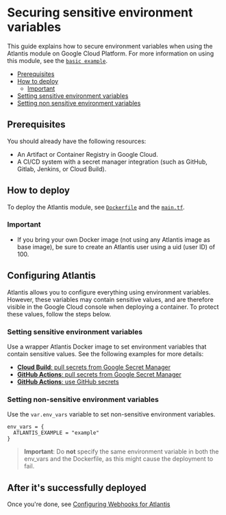 # Securing sensitive environment variables

This guide explains how to secure environment variables when using the Atlantis module on Google Cloud Platform. For more information on using this module, see the [`basic example`](https://github.com/runatlantis/terraform-gce-atlantis/tree/master/examples/basic).

- [Prerequisites](#prerequisites)
- [How to deploy](#how-to-deploy)
  - [Important](#Important)
- [Setting sensitive environment variables](#setting-sensitive-environment-variables)
- [Setting non sensitive environment variables](#setting-non-sensitive-environment-variables)

## Prerequisites

You should already have the following resources:

- An Artifact or Container Registry in Google Cloud.
- A CI/CD system with a secret manager integration (such as GitHub, Gitlab, Jenkins, or Cloud Build).

## How to deploy

To deploy the Atlantis module, see [`Dockerfile`](https://github.com/runatlantis/terraform-gce-atlantis/tree/master/examples/secure-env-vars/Dockerfile) and the [`main.tf`](https://github.com/runatlantis/terraform-gce-atlantis/tree/master/examples/secure-env-vars/main.tf).

### Important

- If you bring your own Docker image (not using any Atlantis image as base image), be sure to create an Atlantis user using a uid (user ID) of 100.

## Configuring Atlantis

Atlantis allows you to configure everything using environment variables. However, these variables may contain sensitive values, and are therefore visible in the Google Cloud console when deploying a container. To protect these values, follow the steps below.

### Setting sensitive environment variables

Use a wrapper Atlantis Docker image to set environment variables that contain sensitive values. See the following examples for more details:

- [**Cloud Build**: pull secrets from Google Secret Manager](https://github.com/runatlantis/terraform-gce-atlantis/tree/master/examples/secure-env-vars/cloudbuild.yaml)
- [**GitHub Actions**: pull secrets from Google Secret Manager](https://github.com/runatlantis/terraform-gce-atlantis/tree/master/examples/secure-env-vars/.github/workflows/docker-gcp-secrets.yaml)
- [**GitHub Actions**: use GitHub secrets](https://github.com/runatlantis/terraform-gce-atlantis/tree/master/examples/secure-env-vars/.github/workflows/docker-github-secrets.yaml)

### Setting non-sensitive environment variables

Use the `var.env_vars` variable to set non-sensitive environment variables.

```hcl
env_vars = {
  ATLANTIS_EXAMPLE = "example"
}
```

> **Important**: Do **not** specify the same environment variable in both the env_vars and the Dockerfile, as this might cause the deployment to fail.

## After it's successfully deployed

Once you're done, see [Configuring Webhooks for Atlantis](https://www.runatlantis.io/docs/configuring-webhooks.html#configuring-webhooks)
